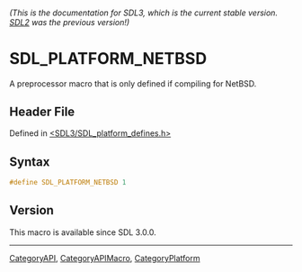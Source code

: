 ###### (This is the documentation for SDL3, which is the current stable version. [SDL2](https://wiki.libsdl.org/SDL2/) was the previous version!)
# SDL_PLATFORM_NETBSD

A preprocessor macro that is only defined if compiling for NetBSD.

## Header File

Defined in [<SDL3/SDL_platform_defines.h>](https://github.com/libsdl-org/SDL/blob/main/include/SDL3/SDL_platform_defines.h)

## Syntax

```c
#define SDL_PLATFORM_NETBSD 1
```

## Version

This macro is available since SDL 3.0.0.

----
[CategoryAPI](CategoryAPI), [CategoryAPIMacro](CategoryAPIMacro), [CategoryPlatform](CategoryPlatform)

